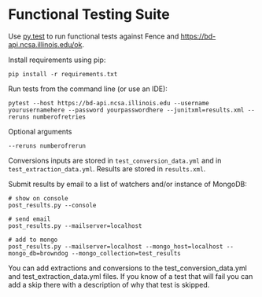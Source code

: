 Functional Testing Suite
========================

Use [py.test](http://doc.pytest.org/) to run functional tests against Fence and https://bd-api.ncsa.illinois.edu/ok.

Install requirements using pip:

```
pip install -r requirements.txt
```

Run tests from the command line (or use an IDE):

```
pytest --host https://bd-api.ncsa.illinois.edu --username yourusernamehere --password yourpasswordhere --junitxml=results.xml --reruns numberofretries
```

Optional arguments

```
--reruns numberofrerun
```

Conversions inputs are stored in `test_conversion_data.yml` and in `test_extraction_data.yml`. Results are stored in `results.xml`.

Submit results by email to a list of watchers and/or instance of MongoDB:

```
# show on console
post_results.py --console

# send email
post_results.py --mailserver=localhost

# add to mongo
post_results.py --mailserver=localhost --mongo_host=localhost --mongo_db=browndog --mongo_collection=test_results
```

You can add extractions and conversions to the test_conversion_data.yml and test_extraction_data.yml files. If you know
of a test that will fail you can add a skip there with a description of why that test is skipped.

